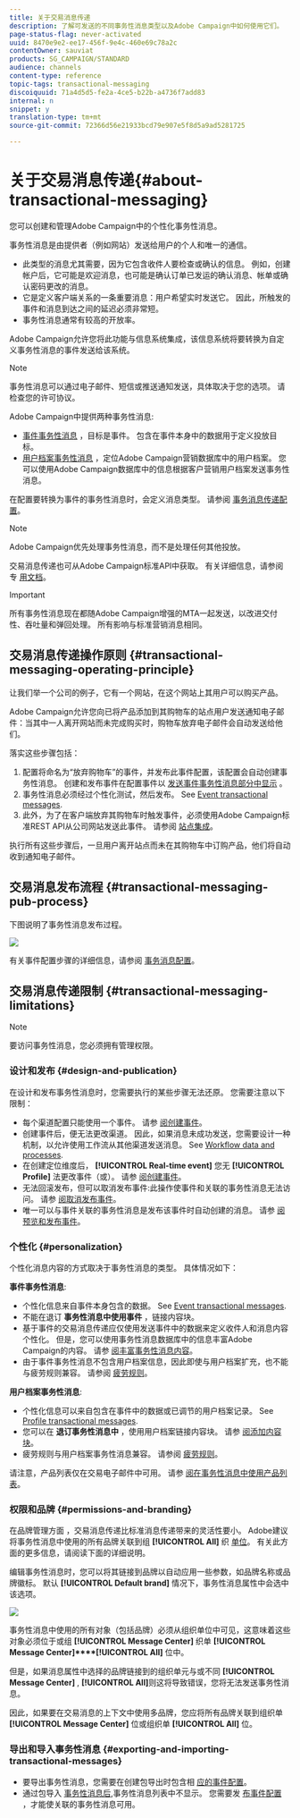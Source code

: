 ```yaml
---
title: 关于交易消息传递
description: 了解可发送的不同事务性消息类型以及Adobe Campaign中如何使用它们。
page-status-flag: never-activated
uuid: 8470e9e2-ee17-456f-9e4c-460e69c78a2c
contentOwner: sauviat
products: SG_CAMPAIGN/STANDARD
audience: channels
content-type: reference
topic-tags: transactional-messaging
discoiquuid: 71a4d5d5-fe2a-4ce5-b22b-a4736f7add83
internal: n
snippet: y
translation-type: tm+mt
source-git-commit: 72366d56e21933bcd79e907e5f8d5a9ad5281725

---
```



# 关于交易消息传递{#about-transactional-messaging}

您可以创建和管理Adobe Campaign中的个性化事务性消息。

事务性消息是由提供者（例如网站）发送给用户的个人和唯一的通信。

* 此类型的消息尤其需要，因为它包含收件人要检查或确认的信息。 例如，创建帐户后，它可能是欢迎消息，也可能是确认订单已发运的确认消息、帐单或确认密码更改的消息。
* 它是定义客户端关系的一条重要消息：用户希望实时发送它。 因此，所触发的事件和消息到达之间的延迟必须非常短。
* 事务性消息通常有较高的开放率。

Adobe Campaign允许您将此功能与信息系统集成，该信息系统将要转换为自定义事务性消息的事件发送给该系统。

>[!NOTE]
>
>事务性消息可以通过电子邮件、短信或推送通知发送，具体取决于您的选项。 请检查您的许可协议。

Adobe Campaign中提供两种事务性消息:

* [事件事务性消息](../../channels/using/event-transactional-messages.md) ，目标是事件。 包含在事件本身中的数据用于定义投放目标。
* [用户档案事务性消息](../../channels/using/profile-transactional-messages.md) ，定位Adobe Campaign营销数据库中的用户档案。 您可以使用Adobe Campaign数据库中的信息根据客户营销用户档案发送事务性消息。

在配置要转换为事件的事务性消息时，会定义消息类型。 请参阅 [事务消息传递配置](../../administration/using/configuring-transactional-messaging.md)。

>[!NOTE]
>
>Adobe Campaign优先处理事务性消息，而不是处理任何其他投放。

交易消息传递也可从Adobe Campaign标准API中获取。 有关详细信息，请参阅专 [用文档](../../api/using/managing-transactional-messages.md)。

>[!IMPORTANT]
>
>所有事务性消息现在都随Adobe Campaign增强的MTA一起发送，以改进交付性、吞吐量和弹回处理。 所有影响与标准营销消息相同。

## 交易消息传递操作原则 {#transactional-messaging-operating-principle}

让我们举一个公司的例子，它有一个网站，在这个网站上其用户可以购买产品。

Adobe Campaign允许您向已将产品添加到其购物车的站点用户发送通知电子邮件：当其中一人离开网站而未完成购买时，购物车放弃电子邮件会自动发送给他们。

落实这些步骤包括：

1. 配置将命名为“放弃购物车”的事件，并发布此事件配置，该配置会自动创建事务性消息。 创建和发布事件在配置事件以 [发送事件事务性消息部分中显示](../../administration/using/configuring-transactional-messaging.md#use-case--configuring-an-event-to-send-a-transactional-message) 。
1. 事务性消息必须经过个性化测试，然后发布。 See [Event transactional messages](../../channels/using/event-transactional-messages.md).
1. 此外，为了在客户端放弃其购物车时触发事件，必须使用Adobe Campaign标准REST API从公司网站发送此事件。 请参阅 [站点集成](../../administration/using/configuring-transactional-messaging.md#integrating-the-triggering-of-the-event-in-a-website)。

执行所有这些步骤后，一旦用户离开站点而未在其购物车中订购产品，他们将自动收到通知电子邮件。

## 交易消息发布流程 {#transactional-messaging-pub-process}

下图说明了事务性消息发布过程。

![](assets/message-center_pub-process.png)

有关事件配置步骤的详细信息，请参阅 [事务消息配置](../../administration/using/configuring-transactional-messaging.md)。

## 交易消息传递限制 {#transactional-messaging-limitations}

>[!NOTE]
>
>要访问事务性消息，您必须拥有管理权限。

### 设计和发布 {#design-and-publication}

在设计和发布事务性消息时，您需要执行的某些步骤无法还原。 您需要注意以下限制：

* 每个渠道配置只能使用一个事件。 请参 [阅创建事件](../../administration/using/configuring-transactional-messaging.md#creating-an-event)。
* 创建事件后，便无法更改渠道。 因此，如果消息未成功发送，您需要设计一种机制，以允许使用工作流从其他渠道发送消息。 See [Workflow data and processes](../../automating/using/workflow-data-and-processes.md).
* 在创建定位维度后， **[!UICONTROL Real-time event]** 您无 **[!UICONTROL Profile]** 法更改事件（或）。 请参 [阅创建事件](../../administration/using/configuring-transactional-messaging.md#creating-an-event)。
* 无法回滚发布，但可以取消发布事件:此操作使事件和关联的事务性消息无法访问。 请参 [阅取消发布事件](../../administration/using/configuring-transactional-messaging.md#unpublishing-an-event)。
* 唯一可以与事件关联的事务性消息是发布该事件时自动创建的消息。 请参 [阅预览和发布事件](../../administration/using/configuring-transactional-messaging.md#previewing-and-publishing-the-event)。

### 个性化 {#personalization}

个性化消息内容的方式取决于事务性消息的类型。 具体情况如下：

**事件事务性消息**:

* 个性化信息来自事件本身包含的数据。 See [Event transactional messages](../../channels/using/event-transactional-messages.md).
* 不能在退订 **事务性消息中使用事件** ，链接内容块。
* 基于事件的交易消息传递应仅使用发送事件中的数据来定义收件人和消息内容个性化。 但是，您可以使用事务性消息数据库中的信息丰富Adobe Campaign的内容。 请参 [阅丰富事务性消息内容](../../administration/using/configuring-transactional-messaging.md#enriching-the-transactional-message-content)。
* 由于事件事务性消息不包含用户档案信息，因此即使与用户档案扩充，也不能与疲劳规则兼容。 请参阅 [疲劳规则](../../sending/using/fatigue-rules.md)。

**用户档案事务性消息**:

* 个性化信息可以来自包含在事件中的数据或已调节的用户档案记录。 See [Profile transactional messages](../../channels/using/profile-transactional-messages.md).
* 您可以在 **退订事务性消息中** ，使用用户档案链接内容块。 请参 [阅添加内容块](../../designing/using/personalization.md#adding-a-content-block)。
* 疲劳规则与用户档案事务性消息兼容。 请参阅 [疲劳规则](../../sending/using/fatigue-rules.md)。

请注意，产品列表仅在交易电子邮件中可用。 请参 [阅在事务性消息中使用产品列表](../../channels/using/event-transactional-messages.md#using-product-listings-in-a-transactional-message)。

### 权限和品牌 {#permissions-and-branding}

在品牌管理方面 [](../../administration/using/branding.md) ，交易消息传递比标准消息传递带来的灵活性要小。 Adobe建议将事务性消息中使用的所有品牌关联到组 **[!UICONTROL All]** 织 [单位](../../administration/using/organizational-units.md)。 有关此方面的更多信息，请阅读下面的详细说明。

编辑事务性消息时，您可以将其链接到品牌以自动应用一些参数，如品牌名称或品牌徽标。 默认 **[!UICONTROL Default brand]** 情况下，事务性消息属性中会选中该选项。

![](assets/message-center_branding.png)

事务性消息中使用的所有对象（包括品牌）必须从组织单位中可见，这意味着这些对象必须位于或组 **[!UICONTROL Message Center]** 织单 **[!UICONTROL Message Center]****[!UICONTROL All]** 位中。

但是，如果消息属性中选择的品牌链接到的组织单元与或不同 **[!UICONTROL Message Center]** , **[!UICONTROL All]**&#x200B;则这将导致错误，您将无法发送事务性消息。

因此，如果要在交易消息的上下文中使用多品牌，您应将所有品牌关联到组织单 **[!UICONTROL Message Center]** 位或组织单 **[!UICONTROL All]** 位。

### 导出和导入事务性消息 {#exporting-and-importing-transactional-messages}

* 要导出事务性消息，您需要在创建包导出时包含相 [应的事件配置](../../automating/using/managing-packages.md#creating-a-package)。
* 通过包导入 [事务性消息后](../../automating/using/managing-packages.md#importing-a-package),事务性消息列表中不显示。 您需要发 [布事件配置](../../administration/using/configuring-transactional-messaging.md#previewing-and-publishing-the-event) ，才能使关联的事务性消息可用。

